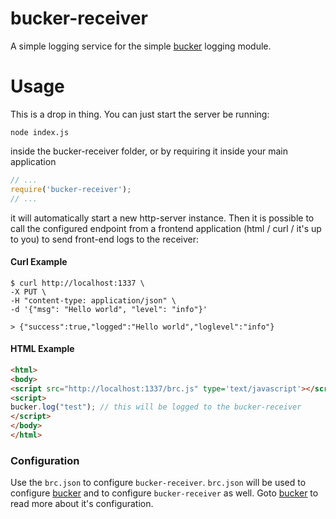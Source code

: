 bucker-receiver
===============

A simple logging service for the simple [bucker](https://github.com/nlf/bucker) logging module.

Usage
=====

This is a drop in thing. You can just start the server be running:
```
node index.js
```
inside the bucker-receiver folder, or by requiring it inside your main application
```javascript
// ...
require('bucker-receiver');
// ...
```
it will automatically start a new http-server instance. Then it is possible to call the configured endpoint from a frontend application (html / curl / it's up to you) to send front-end logs to the receiver:

#### Curl Example

```
$ curl http://localhost:1337 \
-X PUT \
-H "content-type: application/json" \
-d '{"msg": "Hello world", "level": "info"}'

> {"success":true,"logged":"Hello world","loglevel":"info"}
```

#### HTML Example

```html
<html>
<body>
<script src="http://localhost:1337/brc.js" type='text/javascript'></script>
<script>
bucker.log("test"); // this will be logged to the bucker-receiver 
</script>
</body>
</html>
```


### Configuration

Use the `brc.json` to configure `bucker-receiver`. `brc.json` will be used to configure [bucker](https://github.com/nlf/bucker) and to configure `bucker-receiver` as well. Goto [bucker](https://github.com/nlf/bucker) to read more about it's configuration.

